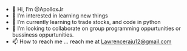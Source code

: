 - 👋 Hi, I’m @ApolloxJr
- 👀 I’m interested in learning new things 
- 🌱 I’m currently learning to trade stocks, and code in python   
- 💞️ I’m looking to collaborate on group programming oppurtunities or bussiness oppurtunities. 
- 📫 How to reach me ... reach me at Lawrenceraju12@gmail.com

<!---
ApolloxJr/ApolloxJr is a ✨ special ✨ repository because its `README.md` (this file) appears on your GitHub profile.
You can click the Preview link to take a look at your changes.
--->
